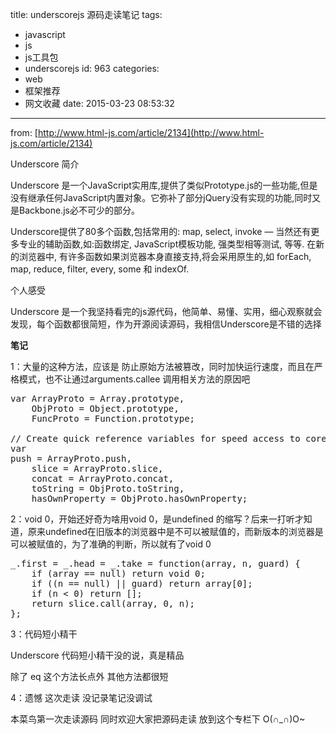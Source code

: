 title: underscorejs 源码走读笔记
tags:
  - javascript
  - js
  - js工具包
  - underscorejs
id: 963
categories:
  - web
  - 框架推荐
  - 网文收藏
date: 2015-03-23 08:53:32
---

from: [http://www.html-js.com/article/2134](http://www.html-js.com/article/2134)

Underscore 简介

Underscore 是一个JavaScript实用库,提供了类似Prototype.js的一些功能,但是没有继承任何JavaScript内置对象。它弥补了部分jQuery没有实现的功能,同时又是Backbone.js必不可少的部分。

Underscore提供了80多个函数,包括常用的: map, select, invoke — 当然还有更多专业的辅助函数,如:函数绑定, JavaScript模板功能, 强类型相等测试, 等等. 在新的浏览器中, 有许多函数如果浏览器本身直接支持,将会采用原生的,如 forEach, map, reduce, filter, every, some 和 indexOf.

个人感受

Underscore 是一个我坚持看完的js源代码，他简单、易懂、实用，细心观察就会发现，每个函数都很简短，作为开源阅读源码，我相信Underscore是不错的选择

**笔记**

1：大量的这种方法，应该是 防止原始方法被篡改，同时加快运行速度，而且在严格模式，也不让通过arguments.callee 调用相关方法的原因吧
<pre>var ArrayProto = Array.prototype,
    ObjProto = Object.prototype,
    FuncProto = Function.prototype;

// Create quick reference variables for speed access to core prototypes.
var
push = ArrayProto.push,
    slice = ArrayProto.slice,
    concat = ArrayProto.concat,
    toString = ObjProto.toString,
    hasOwnProperty = ObjProto.hasOwnProperty;</pre>
2：void 0，开始还好奇为啥用void 0，是undefined 的缩写？后来一打听才知道，原来undefined在旧版本的浏览器中是不可以被赋值的，而新版本的浏览器是可以被赋值的，为了准确的判断，所以就有了void 0
<pre>_.first = _.head = _.take = function(array, n, guard) {
    if (array == null) return void 0;
    if ((n == null) || guard) return array[0];
    if (n &lt; 0) return [];
    return slice.call(array, 0, n);
};</pre>
3：代码短小精干

Underscore 代码短小精干没的说，真是精品

除了 eq 这个方法长点外 其他方法都很短

4：遗憾 这次走读 没记录笔记没调试

本菜鸟第一次走读源码 同时欢迎大家把源码走读 放到这个专栏下 O(∩_∩)O~